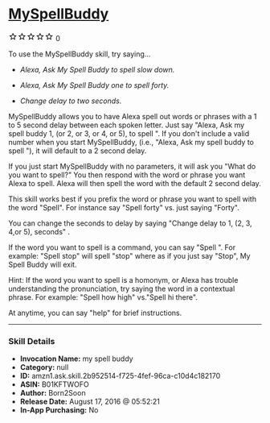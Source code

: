 # [MySpellBuddy](http://alexa.amazon.com/#skills/amzn1.ask.skill.2b952514-f725-4fef-96ca-c10d4c182170)
![0 stars](../../images/ic_star_border_black_18dp_1x.png)![0 stars](../../images/ic_star_border_black_18dp_1x.png)![0 stars](../../images/ic_star_border_black_18dp_1x.png)![0 stars](../../images/ic_star_border_black_18dp_1x.png)![0 stars](../../images/ic_star_border_black_18dp_1x.png) 0

To use the MySpellBuddy skill, try saying...

* *Alexa, Ask My Spell Buddy to spell slow down.*

* *Alexa, Ask My Spell Buddy one to spell forty.*

* *Change delay to two seconds.*

MySpellBuddy allows you to have Alexa spell out words or phrases with a 1 to 5 second delay between each spoken letter.  Just say "Alexa, Ask my spell buddy 1,  (or 2, or 3, or 4, or 5), to spell <word or phrase>".  If you don't include a valid number when you start MySpellBuddy, (i.e., "Alexa, Ask my spell buddy to spell <word or phrase>"),  it will default to a 2 second delay.

If you just start MySpellBuddy with no parameters, it will ask you "What do you want to spell?" You then respond with the word or phrase you want Alexa to spell.  Alexa will then spell the word with
the default 2 second delay.

This skill works best if you prefix the word or phrase you want to spell with the word "Spell".  For instance say "Spell forty" vs. just saying "Forty".

You can change the seconds to delay by saying "Change delay to 1, (2, 3, 4,or 5), seconds" .

If the word you want to spell is a command, you can say "Spell <command>".  For example:  "Spell stop" will spell "stop" where as if you just say "Stop", My Spell Buddy will exit.

Hint:  If the word you want to spell is a homonym, or Alexa has trouble understanding the pronunciation, try saying the word in a contextual phrase.  For example: "Spell how high" vs."Spell hi there". 

At anytime, you can say "help" for brief instructions.

***

### Skill Details

* **Invocation Name:** my spell buddy
* **Category:** null
* **ID:** amzn1.ask.skill.2b952514-f725-4fef-96ca-c10d4c182170
* **ASIN:** B01KFTWOFO
* **Author:** Born2Soon
* **Release Date:** August 17, 2016 @ 05:52:21
* **In-App Purchasing:** No
